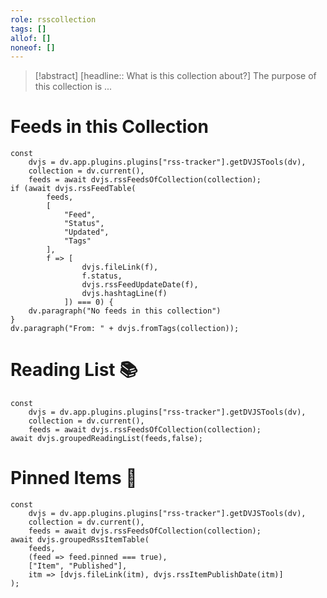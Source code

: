 ```yaml
---
role: rsscollection
tags: []
allof: []
noneof: []
---
```

> [!abstract] [headline:: What is this collection about?]
> The purpose of this collection is ...

# Feeds in this Collection

~~~dataviewjs
const
	dvjs = dv.app.plugins.plugins["rss-tracker"].getDVJSTools(dv),
	collection = dv.current(),
	feeds = await dvjs.rssFeedsOfCollection(collection);
if (await dvjs.rssFeedTable(
		feeds,
		[
			"Feed",
			"Status",
			"Updated",
			"Tags"
		],
		f => [
				dvjs.fileLink(f),
				f.status,
				dvjs.rssFeedUpdateDate(f),
				dvjs.hashtagLine(f)
			]) === 0) {
	dv.paragraph("No feeds in this collection")
}
dv.paragraph("From: " + dvjs.fromTags(collection));
~~~

# Reading List 📚

~~~dataviewjs
const
	dvjs = dv.app.plugins.plugins["rss-tracker"].getDVJSTools(dv),
	collection = dv.current(),
	feeds = await dvjs.rssFeedsOfCollection(collection);
await dvjs.groupedReadingList(feeds,false);
~~~

# Pinned Items 📌

~~~dataviewjs
const
	dvjs = dv.app.plugins.plugins["rss-tracker"].getDVJSTools(dv),
	collection = dv.current(),
	feeds = await dvjs.rssFeedsOfCollection(collection);
await dvjs.groupedRssItemTable(
	feeds,
	(feed => feed.pinned === true),
	["Item", "Published"],
	itm => [dvjs.fileLink(itm), dvjs.rssItemPublishDate(itm)]
);
~~~